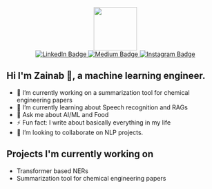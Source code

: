 
<div id="header" align="center">
  <img src="https://media.giphy.com/media/M9gbBd9nbDrOTu1Mqx/giphy.gif" width="100" />
  
</div>

<div align="center" id="badges">
  <a href="https://www.linkedin.com/in/zainab-tairu-4a4181178">
    <img src="https://img.shields.io/badge/LinkedIn-blue?style=for-the-badge&logo=linkedin&logoColor=white" alt="LinkedIn Badge"/>
  </a>
  <a href="https://medium.com/@tairuzainab">
    <img src="https://img.shields.io/badge/Medium-black?style=for-the-badge&logo=medium&logoColor=white" alt="Medium Badge"/>
  </a>
   <a href="https://www.instagram.com//zee_likes_to_cook">
    <img src="https://img.shields.io/badge/Instagram-red?style=for-the-badge&logo=instagram&logoColor=blue" alt="Instagram Badge"/>
  </a>

</div>
 

## Hi I'm Zainab 👋, a machine learning engineer.

- 🔭 I’m currently working on a summarization tool for chemical engineering papers 
- 🌱 I’m currently learning about Speech recognition and RAGs
- 💬 Ask me about AI/ML and Food
- ⚡ Fun fact: I write about basically everything in my life
- 🤔 I’m looking to collaborate on NLP projects.
  
## Projects I'm currently working on

- Transformer based NERs
- Summarization tool for chemical engineering papers 
<!--
